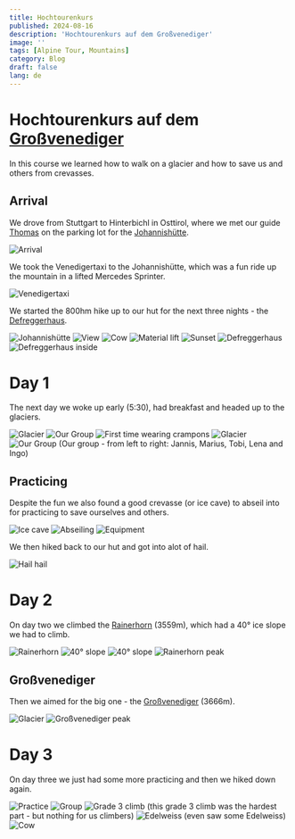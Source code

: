 ```yaml
---
title: Hochtourenkurs
published: 2024-08-16
description: 'Hochtourenkurs auf dem Großvenediger'
image: ''
tags: [Alpine Tour, Mountains]
category: Blog
draft: false
lang: de
---
```


# Hochtourenkurs auf dem [Großvenediger](https://www.osttirol.com/entdecken-und-erleben/sommer/wandern/detail/grossvenediger-3657-m-defregger-haus/)

In this course we learned how to walk on a glacier and how to save us and others from crevasses.

## Arrival

We drove from Stuttgart to Hinterbichl in Osttirol, where we met our guide [Thomas](https://www.instagram.com/thomas_mattersberger_/) on the parking lot for the [Johannishütte](https://www.alpenverein-muenchen-oberland.de/huetten/alpenvereinshuetten/johannishuette).

![Arrival](src/assets/images/glacier_course/arrival.jpg)

We took the Venedigertaxi to the Johannishütte, which was a fun ride up the mountain in a lifted Mercedes Sprinter.

![Venedigertaxi](src/assets/images/glacier_course/venedigertaxi.jpg)

We started the 800hm hike up to our hut for the next three nights - the [Defreggerhaus](https://www.huetten-holiday.com/huts/defreggerhaus).

![Johannishütte](src/assets/images/glacier_course/johannishuette.jpg)
![View](src/assets/images/glacier_course/view1.jpg)
![Cow](src/assets/images/glacier_course/cow.jpg)
![Material lift](src/assets/images/glacier_course/schroff.jpg)
![Sunset](src/assets/images/glacier_course/sunset.jpg)
![Defreggerhaus](src/assets/images/glacier_course/defreggerhaus.jpg)
![Defreggerhaus inside](src/assets/images/glacier_course/defreggerhaus_inside.jpg)

# Day 1

The next day we woke up early (5:30), had breakfast and headed up to the glaciers.

![Glacier](src/assets/images/glacier_course/glacier1.jpg)
![Our Group](src/assets/images/glacier_course/group.jpg)
![First time wearing crampons](src/assets/images/glacier_course/crampons.jpg)
![Glacier](src/assets/images/glacier_course/glacier2.jpg)
![Our Group](src/assets/images/glacier_course/group2.jpg)
(Our group - from left to right: Jannis, Marius, Tobi, Lena and Ingo)

## Practicing

Despite the fun we also found a good crevasse (or ice cave) to abseil into for practicing to save ourselves and others.

![Ice cave](src/assets/images/glacier_course/ice_cave.jpg)
![Abseiling](src/assets/images/glacier_course/abseil.jpg)
![Equipment](src/assets/images/glacier_course/equipment.jpg)

We then hiked back to our hut and got into alot of hail.

![Hail hail](src/assets/images/glacier_course/waterfall.jpg)

# Day 2

On day two we climbed the [Rainerhorn](https://en.wikipedia.org/wiki/Rainerhorn) (3559m), which had a 40° ice slope we had to climb.

![Rainerhorn](src/assets/images/glacier_course/rainerhorn.jpg)
![40° slope](src/assets/images/glacier_course/rainerhorn_slope.jpg)
![40° slope](src/assets/images/glacier_course/rainerhorn_slope2.jpg)
![Rainerhorn peak](src/assets/images/glacier_course/rainerhorn_top.jpg)

## Großvenediger

Then we aimed for the big one - the [Großvenediger](https://en.wikipedia.org/wiki/Gro%C3%9Fvenediger) (3666m).

![Glacier](src/assets/images/glacier_course/großvenediger_glacier.jpg)
![Großvenediger peak](src/assets/images/glacier_course/großvenediger_peak.jpg)

# Day 3

On day three we just had some more practicing and then we hiked down again.

![Practice](src/assets/images/glacier_course/practice.jpg)
![Group](src/assets/images/glacier_course/group3.jpg)
![Grade 3 climb](src/assets/images/glacier_course/grade3climb.jpg)
(this grade 3 climb was the hardest part - but nothing for us climbers)
![Edelweiss](src/assets/images/glacier_course/edelweiss.jpg)
(even saw some Edelweiss)
![Cow](src/assets/images/glacier_course/cow2.jpg)
